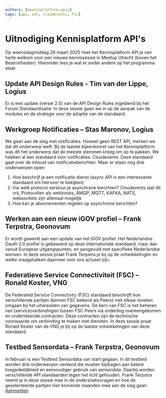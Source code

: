 ```yaml
---
authors: [kennisplatform-apis]
tags: [api, adr, cloudevents, fsc]
---
```

# Uitnodiging Kennisplatform API's

Op woensdagmiddag 26 maart 2025 heet het Kennisplatform API je van harte welkom voor een nieuwe kennissessie in Meetup Utrecht (boven het Beatrixtheater). Hieronder lees je wat er onder andere op het programma staat.

<!-- truncate -->

## Update API Design Rules - Tim van der Lippe, Logius

Er is een update (versie 2.0) van de API Design Rules ingediend bij het Forum Standaardisatie. In deze sessie gaan we in op de aanpak van de modules en de strategie voor de adoptie van de standaard.

## Werkgroep Notificaties – Stas Maronov, Logius

We gaan aan de slag met notificaties. Hoewel geen REST API, merken we dat dit onderwerp leeft. Bij de laatste bijeenkomst van het Kennisplatform was dit het onderwerp dat de meeste stemmen kreeg om op te pakken.
We hebben al een standaard voor notificaties: Cloudevents. Deze standaard gaat over de inhoud van notificatieberichten. Maar er staan nog drie onderwerpen open:

1. Hoe beschrijf je een notificatie dienst (async API is een interessante standaard om hiervoor te bekijken) 
2. Via welk protocol verstuur je asynchrone berichten? Cloudevents laat dit vrij. Protocollen als webhooks, AMQP, MQTT, KAFKA, NATS, websockets  zijn allemaal mogelijk
3. Hoe kan je abonnementen regelen op asynchrone berichten?

## Werken aan een nieuw iGOV profiel – Frank Terpstra, Geonovum

Er wordt gewerkt aan een update van het iGOV profiel. Het Nederlandse Oauth 2.0 profiel is gebaseerd op deze internationale standaard, maar dan vanuit Europese uitgangspunten, en aangevuld met specifieke Nederlandse wensen. In deze sessie praat Frank Terpstra je bij op de ontwikkelingen en welke vraagstukken daarmee voor ons actueel zijn.

## Federatieve Service Connectiviteit (FSC) – Ronald Koster, VNG

De Federated Service Connectivity (FSC) standaard beschrijft hoe verschillende partijen (binnen FSC bekend als Peers) met elkaar moeten omgaan bij het uitwisselen van gegevens. De kern van FSC is het beheren van (service)verbindingen tussen FSC Peers via onderling overeengekomen en ondertekende contracten. Deze contracten zijn de technische voorwaarde om verbinding te maken met diensten. In deze sessie praat Ronald Koster van de VNG je bij op de laatste ontwikkelingen van deze standaard.

## Testbed Sensordata – Frank Terpstra, Geonovum

In februari is een Testbed Sensordata van start gegaan. In dit testbed worden drie onderwerpen verkend die moeten bijdragen aan betere toegankelijkheid en eenvoudiger gebruik van sensordata. Daarbij worden verschillende API standaarden tegen het licht gehouden. Frank Terpstra neemt je in deze sessie mee in de onderzoeksvragen en hoe de geselecteerde partijen hier komende maanden mee aan de slag gaan. [Aanmelden](https://www.formdesk.com/geonovum/API2025)
